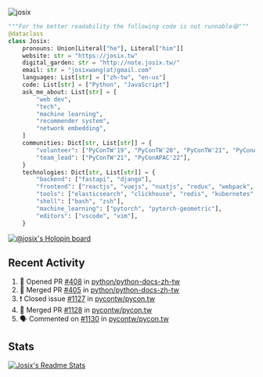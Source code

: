 ![josix](https://komarev.com/ghpvc/?username=josix)
```python
"""For the better readability the following code is not runnable😆"""
@dataclass
class Josix:
    pronouns: Union[Literal["he"], Literal["him"]]
    website: str = "https://josix.tw"
    digital_garden: str = "http://note.josix.tw/"
    email: str = "josixwang(at)gmail.com"
    languages: List[str] = ["zh-tw", "en-us"]
    code: List[str] = ["Python", "JavaScript"]
    ask_me_about: List[str] = [
        "web dev",
        "tech",
        "machine learning",
        "recommender system",
        "network embedding",
    ]
    communities: Dict[str, List[str]] = {
        "volunteer": ["PyConTW'19", "PyConTW'20", "PyConTW'21", "PyConAPAC'22"],
        "team_lead": ["PyConTW'21", "PyConAPAC'22"],
    }
    technologies: Dict[str, List[str]] = {
        "backend": ["fastapi", "django"],
        "frontend": ["reactjs", "vuejs", "nuxtjs", "redux", "webpack", "tailwindcss"],
        "tools": ["elasticsearch", "clickhouse", "redis", "kubernetes", "docker"],
        "shell": ["bash", "zsh"],
        "machine_learning": ["pytorch", "pytorch-geometric"],
        "editors": ["vscode", "vim"],
    }
```
[![@josix's Holopin board](https://holopin.io/api/user/board?user=josix)](https://holopin.io/@josix)

## Recent Activity
<!--START_SECTION:activity-->
1. 💪 Opened PR [#408](https://github.com/python/python-docs-zh-tw/pull/408) in [python/python-docs-zh-tw](https://github.com/python/python-docs-zh-tw)
2. 🎉 Merged PR [#405](https://github.com/python/python-docs-zh-tw/pull/405) in [python/python-docs-zh-tw](https://github.com/python/python-docs-zh-tw)
3. ❗️ Closed issue [#1127](https://github.com/pycontw/pycon.tw/issues/1127) in [pycontw/pycon.tw](https://github.com/pycontw/pycon.tw)
4. 🎉 Merged PR [#1128](https://github.com/pycontw/pycon.tw/pull/1128) in [pycontw/pycon.tw](https://github.com/pycontw/pycon.tw)
5. 🗣 Commented on [#1130](https://github.com/pycontw/pycon.tw/issues/1130) in [pycontw/pycon.tw](https://github.com/pycontw/pycon.tw)
<!--END_SECTION:activity-->



## Stats
[![Josix's Readme Stats](https://github-readme-stats.vercel.app/api?username=josix&show_icons=true&theme=default&count_private=true&card_width=400)](https://github.com/anuraghazra/github-readme-stats)
